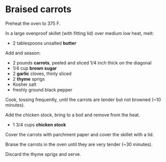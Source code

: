 # Braised carrots

Preheat the oven to 375 F.

In a large ovenproof skillet (with fitting lid) over medium low heat, melt:

- 2 tablespoons unsalted **butter**

Add and season:

- 2 pounds **carrots**, peeled and sliced 1/4 inch thick on the diagonal
- 1/4 cup **brown sugar**
- 2 **garlic** cloves, thinly sliced
- 2 **thyme** sprigs
- Kosher salt
- freshly ground black pepper

Cook, tossing frequently, until the carrots are tender but not browned (~10 minutes).

Add the chicken stock, bring to a boil and remove from the heat.

- 1 3/4 cups **chicken stock**

Cover the carrots with parchment paper and cover the skillet with a lid.

Braise the carrots in the oven until they are very tender (~30 minutes).

Discard the thyme sprigs and serve.
